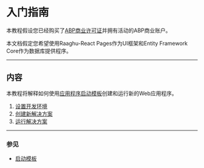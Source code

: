 
# 入门指南

本教程假设您已经购买了[ABP商业许可证](https://commercial.abp.io/pricing)并拥有活动的ABP商业账户。

本文档假定您希望使用Raaghu-React Pages作为UI框架和Entity Framework Core作为数据库提供程序。

---

## 内容

本教程将解释如何使用[应用程序启动模板](Application-Templates.html)创建和运行新的Web应用程序。

1. [设置开发环境](Setup-Your-Development-Environment.md)
2. [创建新解决方案](Creating-A-New-Solution.md)
3. [运行解决方案](Running-The-Solution.md)

---

### 参见

- [启动模板](Startup-Template.md)
